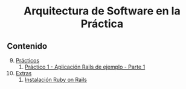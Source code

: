 <h1 align="center">Arquitectura de Software en la Práctica</h1>

## Contenido

9. [Prácticos](practicos/)
    1. [Práctico 1 - Aplicación Rails de ejemplo - Parte 1](practicos/practico-1)
10. [Extras](extras/)
    1. [Instalación Ruby on Rails](extras/instalacion-ruby-on-rails)